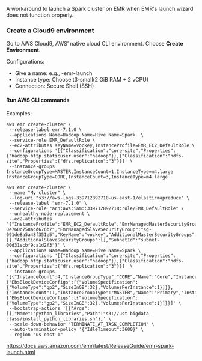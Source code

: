  

A workaround to launch a Spark cluster on EMR when EMR's launch wizard does not function properly.

### Create a Cloud9 environment


Go to AWS Cloud9, AWS’ native cloud CLI environment. Choose **Create Environment**.  

Configurations:

- Give a name: e.g., <itsc-string>-emr-launch 
- Instance type: Choose t3-small(2 GiB RAM + 2 vCPU)
- Connection:  Secure Shell (SSH)

 

#### Run AWS CLI commands

Examples:

```shell
aws emr create-cluster \
 --release-label emr-7.1.0 \
 --applications Name=Hadoop Name=Hive Name=Spark  \
 --service-role EMR_DefaultRole \
 --ec2-attributes KeyName=vockey,InstanceProfile=EMR_EC2_DefaultRole \
 --configurations '[{"Classification":"core-site","Properties":{"hadoop.http.staticuser.user":"hadoop"}},{"Classification":"hdfs-site","Properties":{"dfs.replication":"3"}}]' \
 --instance-groups InstanceGroupType=MASTER,InstanceCount=1,InstanceType=m4.large InstanceGroupType=CORE,InstanceCount=3,InstanceType=m4.large
```

```shell
aws emr create-cluster \
 --name "My cluster" \
 --log-uri "s3://aws-logs-339712892718-us-east-1/elasticmapreduce" \
 --release-label "emr-7.1.0" \
 --service-role "arn:aws:iam::339712892718:role/EMR_DefaultRole" \
 --unhealthy-node-replacement \
 --ec2-attributes '{"InstanceProfile":"EMR_EC2_DefaultRole","EmrManagedMasterSecurityGroup":"sg-0e760c758acd676b7","EmrManagedSlaveSecurityGroup":"sg-091de8a5a48f351e5","KeyName":"vockey","AdditionalMasterSecurityGroups":[],"AdditionalSlaveSecurityGroups":[],"SubnetId":"subnet-00d31ecbf9ca1d2f3"}' \
 --applications Name=Hadoop Name=Hive Name=Spark \
 --configurations '[{"Classification":"core-site","Properties":{"hadoop.http.staticuser.user":"hadoop"}},{"Classification":"hdfs-site","Properties":{"dfs.replication":"3"}}]' \
 --instance-groups '[{"InstanceCount":4,"InstanceGroupType":"CORE","Name":"Core","InstanceType":"m4.large","EbsConfiguration":{"EbsBlockDeviceConfigs":[{"VolumeSpecification":{"VolumeType":"gp2","SizeInGB":32},"VolumesPerInstance":1}]}},{"InstanceCount":1,"InstanceGroupType":"MASTER","Name":"Primary","InstanceType":"m4.large","EbsConfiguration":{"EbsBlockDeviceConfigs":[{"VolumeSpecification":{"VolumeType":"gp2","SizeInGB":32},"VolumesPerInstance":1}]}}]' \
 --bootstrap-actions '[{"Args":[],"Name":"python_libraries","Path":"s3://ust-bigdata-class/install_python_libraries.sh"}]' \
 --scale-down-behavior "TERMINATE_AT_TASK_COMPLETION" \
 --auto-termination-policy '{"IdleTimeout":3600}' \
 --region "us-east-1"
```

https://docs.aws.amazon.com/emr/latest/ReleaseGuide/emr-spark-launch.html
